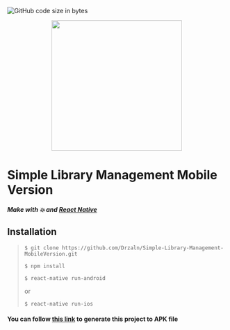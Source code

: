 ![GitHub code size in bytes](https://img.shields.io/github/languages/code-size/Drzaln/Simple-Library-Management-MobileVersion)

<p align="center">
  <img width="300" height="300" src="https://proxy.duckduckgo.com/iu/?u=http%3A%2F%2Fwww.nexfaktor.net%2Fwp-repo%2Fuploads%2F2017%2F01%2Flogo-react-native.png&f=1">
</p>

# Simple Library Management Mobile Version
##### Make with :boom: and [React Native](https://facebook.github.io/react-native/)

## Installation
> ```
> $ git clone https://github.com/Drzaln/Simple-Library-Management-MobileVersion.git
> 
> $ npm install
> 
> $ react-native run-android
> ```
> or
> ```
> $ react-native run-ios
> ```

#### You can follow [this link](https://dev.to/zilurrane/generate-release-mode-apk-for-react-native-project-to-publish-on-playstore-5f78) to generate this project to APK file